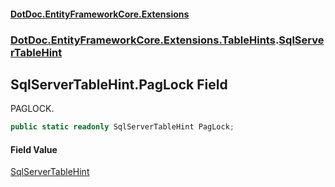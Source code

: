 #### [DotDoc\.EntityFrameworkCore\.Extensions](Home.md 'Home')
### [DotDoc\.EntityFrameworkCore\.Extensions\.TableHints](DotDoc.EntityFrameworkCore.Extensions.TableHints.md 'DotDoc\.EntityFrameworkCore\.Extensions\.TableHints').[SqlServerTableHint](SqlServerTableHint.md 'DotDoc\.EntityFrameworkCore\.Extensions\.TableHints\.SqlServerTableHint')

## SqlServerTableHint\.PagLock Field

PAGLOCK\.

```csharp
public static readonly SqlServerTableHint PagLock;
```

#### Field Value
[SqlServerTableHint](SqlServerTableHint.md 'DotDoc\.EntityFrameworkCore\.Extensions\.TableHints\.SqlServerTableHint')